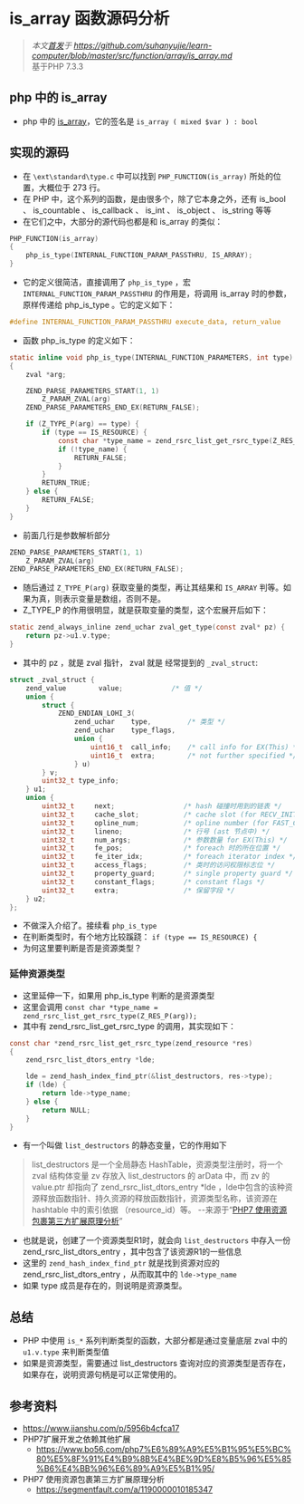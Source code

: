 # is_array 函数源码分析
>*本文[首发](https://github.com/suhanyujie/learn-computer/blob/master/src/function/array/is_array.md)于 https://github.com/suhanyujie/learn-computer/blob/master/src/function/array/is_array.md* <br>
基于PHP 7.3.3

## php 中的 is_array
* php 中的 [is_array](https://php.net/is_array)，它的签名是 `is_array ( mixed $var ) : bool`

## 实现的源码
* 在 `\ext\standard\type.c` 中可以找到 `PHP_FUNCTION(is_array)` 所处的位置，大概位于 273 行。
* 在 PHP 中，这个系列的函数，是由很多个，除了它本身之外，还有 is_bool 、 is_countable 、 is_callback 、 is_int 、 is_object 、 is_string 等等
* 在它们之中，大部分的源代码也都是和 is_array 的类似：

```c
PHP_FUNCTION(is_array)
{
	php_is_type(INTERNAL_FUNCTION_PARAM_PASSTHRU, IS_ARRAY);
}
```

* 它的定义很简洁，直接调用了 `php_is_type` ，宏 `INTERNAL_FUNCTION_PARAM_PASSTHRU` 的作用是，将调用 is_array 时的参数，原样传递给 php_is_type 。它的定义如下：

```c
#define INTERNAL_FUNCTION_PARAM_PASSTHRU execute_data, return_value
```

* 函数 php_is_type 的定义如下：

```c
static inline void php_is_type(INTERNAL_FUNCTION_PARAMETERS, int type)
{
	zval *arg;

	ZEND_PARSE_PARAMETERS_START(1, 1)
		Z_PARAM_ZVAL(arg)
	ZEND_PARSE_PARAMETERS_END_EX(RETURN_FALSE);

	if (Z_TYPE_P(arg) == type) {
		if (type == IS_RESOURCE) {
			const char *type_name = zend_rsrc_list_get_rsrc_type(Z_RES_P(arg));
			if (!type_name) {
				RETURN_FALSE;
			}
		}
		RETURN_TRUE;
	} else {
		RETURN_FALSE;
	}
}
```

* 前面几行是参数解析部分

```c
ZEND_PARSE_PARAMETERS_START(1, 1)
    Z_PARAM_ZVAL(arg)
ZEND_PARSE_PARAMETERS_END_EX(RETURN_FALSE);
```

* 随后通过 `Z_TYPE_P(arg)` 获取变量的类型，再让其结果和 `IS_ARRAY` 判等。如果为真，则表示变量是数组，否则不是。
* Z_TYPE_P 的作用很明显，就是获取变量的类型，这个宏展开后如下：

```c
static zend_always_inline zend_uchar zval_get_type(const zval* pz) {
	return pz->u1.v.type;
}
```

* 其中的 pz ，就是 zval 指针， zval 就是 经常提到的 `_zval_struct`:

```c
struct _zval_struct {
	zend_value        value;			/* 值 */
	union {
		struct {
			ZEND_ENDIAN_LOHI_3(
				zend_uchar    type,			/* 类型 */
				zend_uchar    type_flags,
				union {
					uint16_t  call_info;    /* call info for EX(This) */
					uint16_t  extra;        /* not further specified */
				} u)
		} v;
		uint32_t type_info;
	} u1;
	union {
		uint32_t     next;                 /* hash 碰撞时用到的链表 */
		uint32_t     cache_slot;           /* cache slot (for RECV_INIT) */
		uint32_t     opline_num;           /* opline number (for FAST_CALL) */
		uint32_t     lineno;               /* 行号 (ast 节点中) */
		uint32_t     num_args;             /* 参数数量 for EX(This) */
		uint32_t     fe_pos;               /* foreach 时的所在位置 */
		uint32_t     fe_iter_idx;          /* foreach iterator index */
		uint32_t     access_flags;         /* 类时的访问权限标志位 */
		uint32_t     property_guard;       /* single property guard */
		uint32_t     constant_flags;       /* constant flags */
		uint32_t     extra;                /* 保留字段 */
	} u2;
};
```

* 不做深入介绍了。接续看 `php_is_type`
* 在判断类型时，有个地方比较蹊跷： `if (type == IS_RESOURCE) {`
* 为何这里要判断是否是资源类型？

### 延伸资源类型
* 这里延伸一下，如果用 php_is_type 判断的是资源类型
* 这里会调用 `const char *type_name = zend_rsrc_list_get_rsrc_type(Z_RES_P(arg));`
* 其中有 zend_rsrc_list_get_rsrc_type 的调用，其实现如下：

```c
const char *zend_rsrc_list_get_rsrc_type(zend_resource *res)
{
	zend_rsrc_list_dtors_entry *lde;

	lde = zend_hash_index_find_ptr(&list_destructors, res->type);
	if (lde) {
		return lde->type_name;
	} else {
		return NULL;
	}
}
```

* 有一个叫做 `list_destructors` 的静态变量，它的作用如下
>list_destructors 是一个全局静态 HashTable，资源类型注册时，将一个 zval 结构体变量 zv 存放入 list_destructors 的 arData 中，而 zv 的 value.ptr 却指向了 zend_rsrc_list_dtors_entry *lde ，lde中包含的该种资源释放函数指针、持久资源的释放函数指针，资源类型名称，该资源在 hashtable 中的索引依据 （resource_id）等。   --来源于“[PHP7 使用资源包裹第三方扩展原理分析](https://segmentfault.com/a/1190000010185347)”

* 也就是说，创建了一个资源类型R1时，就会向 `list_destructors` 中存入一份 zend_rsrc_list_dtors_entry ，其中包含了该资源R1的一些信息
* 这里的 `zend_hash_index_find_ptr` 就是找到资源对应的 zend_rsrc_list_dtors_entry ，从而取其中的 `lde->type_name`
* 如果 type 成员是存在的，则说明是资源类型。

## 总结
* PHP 中使用 `is_*` 系列判断类型的函数，大部分都是通过变量底层 zval 中的 `u1.v.type` 来判断类型值
* 如果是资源类型，需要通过 list_destructors 查询对应的资源类型是否存在，如果存在，说明资源句柄是可以正常使用的。

## 参考资料
* https://www.jianshu.com/p/5956b4cfca17
* PHP7扩展开发之依赖其他扩展
    * https://www.bo56.com/php7%E6%89%A9%E5%B1%95%E5%BC%80%E5%8F%91%E4%B9%8B%E4%BE%9D%E8%B5%96%E5%85%B6%E4%BB%96%E6%89%A9%E5%B1%95/
* PHP7 使用资源包裹第三方扩展原理分析
    * https://segmentfault.com/a/1190000010185347
